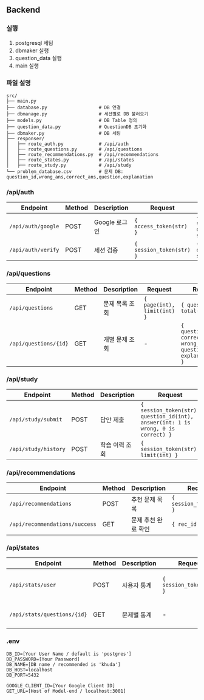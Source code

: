 ## Backend

### 실행

1. postgresql 세팅
2. dbmaker 실행
3. question_data 실행
4. main 실행

### 파일 설명
```
src/
├── main.py
├── database.py                   # DB 연결
├── dbmanage.py                   # 세션별로 DB 불러오기
├── models.py                     # DB Table 정의
├── question_data.py              # QuestionDB 초기화
├── dbmaker.py                    # DB 세팅
├── responser/
│   ├── route_auth.py             # /api/auth
│   ├── route_questions.py        # /api/questions
│   ├── route_recommendations.py  # /api/recommendations
│   ├── route_states.py           # /api/states
│   ├── route_study.py            # /api/study
└── problem_database.csv          # 문제 DB: question_id,wrong_ans,correct_ans,question,explanation
```

### /api/auth
| Endpoint | Method | Description | Request | Response |
| --- | --- | --- | --- | --- |
| `/api/auth/google` | POST | Google 로그인 | `{ access_token(str) }` | `{ session_token(str), display_name(str), study_level(int) }` |
| `/api/auth/verify` | POST | 세션 검증 | `{ session_token(str) }` | `{ is_valid(bool), display_name(str), study_level(int) }` |

### /api/questions
| Endpoint | Method | Description | Request | Response |
| --- | --- | --- | --- | --- |
| `/api/questions` | GET | 문제 목록 조회 | `{ page(int), limit(int) }` | `{ questions[], total(int) }` |
| `/api/questions/{id}` | GET | 개별 문제 조회 | - | `{ question_id(int), correct_ans(str), wrong_ans(str), question(str), explanation(str) }` |

### /api/study
| Endpoint | Method | Description | Request | Response |
| --- | --- | --- | --- | --- |
| `/api/study/submit` | POST | 답안 제출 | `{ session_token(str), question_id(int), answer(int: 1 is wrong, 0 is correct) }` | `{ success(bool), explanation(str) }` |
| `/api/study/history` | POST | 학습 이력 조회 | `{ session_token(str), limit(int) }` | `{ history[] }` |

### /api/recommendations
| Endpoint | Method | Description | Request | Response |
| --- | --- | --- | --- | --- |
| `/api/recommendations` | POST | 추천 문제 목록 | `{ session_token(str) }` | `{ rec_id(str) }` |
| `/api/recommendations/success`  | GET | 문제 추천 완료 확인 | `{ rec_id(str) }` | `{ success(bool), recommendation[{question_id(int)}] }` |

### /api/states
| Endpoint | Method | Description | Request | Response |
| --- | --- | --- | --- | --- |
| `/api/stats/user` | POST | 사용자 통계 | `{ session_token(str) }` | `{ study_states=[item{question_id(int), created_at(datetime), correct(int: 1 is wrong, 0 is correct)}] }` |
| `/api/stats/questions/{id}` | GET | 문제별 통계 | - | `{ question_stats=[item{created_at(datetime), correct(int: 1 is wrong, 0 is correct)}] }` |

### .env
```
DB_ID=[Your User Name / default is 'postgres']
DB_PASSWORD=[Your Password]
DB_NAME=[DB name / recommended is 'khuda']
DB_HOST=localhost
DB_PORT=5432

GOOGLE_CLIENT_ID=[Your Google Client ID]
GET_URL=[Host of Model-end / localhost:3001]
```